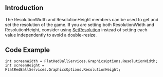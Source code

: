 ## Introduction

The ResolutionWidth and ResolutionHeight members can be used to get and set the resolution of the game. If you are setting both ResolutionWidth and ResolutionHeight, consider using [SetResolution](/frb/docs/index.php?title=FlatRedBall.Graphics.GraphicsOptions.SetResolution "FlatRedBall.Graphics.GraphicsOptions.SetResolution") instead of setting each value independently to avoid a double-resize.

## Code Example

    int screenWidth = FlatRedBallServices.GraphicsOptions.ResolutionWidth;
    int screenHeight = FlatRedBallServices.GraphicsOptions.ResolutionHeight;
